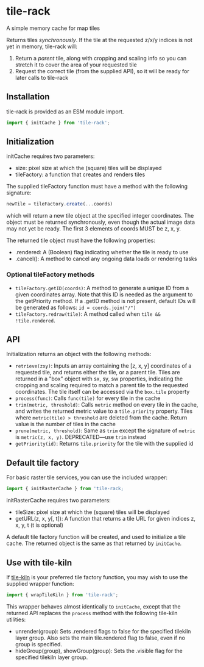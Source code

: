 # tile-rack

A simple memory cache for map tiles

Returns tiles *synchronously*. If the tile at the requested z/x/y indices
is not yet in memory, tile-rack will:
1. Return a *parent* tile, along with cropping and scaling info so you can
   stretch it to cover the area of your requested tile
2. Request the correct tile (from the supplied API), so it will be ready for
   later calls to tile-rack

## Installation
tile-rack is provided as an ESM module import.
```javascript
import { initCache } from 'tile-rack';
```

## Initialization
initCache requires two parameters:
- size: pixel size at which the (square) tiles will be displayed
- tileFactory: a function that creates and renders tiles

The supplied tileFactory function must have a method with the following
signature:
```javascript
newTile = tileFactory.create(...coords)
```
which will return a new tile object at the specified integer coordinates. The
object must be returned synchronously, even though the actual image data may
not yet be ready. The first 3 elements of coords MUST be z, x, y.

The returned tile object must have the following properties:
- .rendered: A (Boolean) flag indicating whether the tile is ready to use
- .cancel(): A method to cancel any ongoing data loads or rendering tasks

### Optional tileFactory methods
- `tileFactory.getID(coords)`: A method to generate a unique ID from a given 
  coordinates array. Note that this ID is needed as the argument to the 
  getPriority method. If a .getID method is not present, default IDs will be 
  generated as follows: `id = coords.join("/")`
- `tileFactory.redraw(tile)`: A method called when `tile && !tile.rendered`.

## API
Initialization returns an object with the following methods:
- `retrieve(zxy)`: Inputs an array containing the [z, x, y] coordinates of
  a requested tile, and returns either the tile, or a parent tile. Tiles are
  returned in a "box" object with sx, sy, sw properties, indicating the
  cropping and scaling required to match a parent tile to the requested
  coordinates. The tile itself can be accessed via the `box.tile` property
- `process(func)`: Calls `func(tile)` for every tile in the cache
- `trim(metric, threshold)`: Calls `metric` method on every tile in the cache,
  and writes the returned metric value to a `tile.priority` property. Tiles 
  where `metric(tile) > threshold` are deleted from the cache.
  Return value is the number of tiles in the cache
- `prune(metric, threshold)`: Same as `trim` except the signature of `metric`
  is `metric(z, x, y)`. DEPRECATED&mdash;use `trim` instead
- `getPriority(id)`: Returns `tile.priority` for the tile with the supplied id

## Default tile factory
For basic raster tile services, you can use the included wrapper:
```javascript
import { initRasterCache } from 'tile-rack;
```
initRasterCache requires two parameters:
- tileSize: pixel size at which the (square) tiles will be displayed
- getURL(z, x, y[, t]): A function that returns a tile URL for given indices
  z, x, y, t (t is optional)

A default tile factory function will be created, and used to initialize a tile
cache. The returned object is the same as that returned by `initCache`.

## Use with tile-kiln
If [tile-kiln](https://github.com/GlobeletJS/tile-kiln) is your preferred tile
factory function, you may wish to use the supplied wrapper function:
```javascript
import { wrapTileKiln } from 'tile-rack';
```
This wrapper behaves almost identically to `initCache`, except that the
returned API replaces the `process` method with the following tile-kiln
utilities:
- unrender(group): Sets .rendered flags to false for the specified tilekiln 
  layer group. Also sets the main tile.rendered flag to false, even if no
  group is specified.
- hideGroup(group), showGroup(group): Sets the .visible flag for the specified
  tilekiln layer group.
